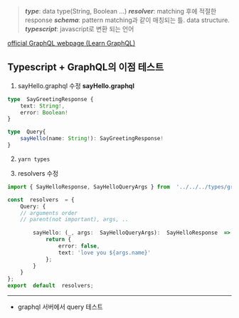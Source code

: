>***type***: data type(String, Boolean ...)
>***resolver***: matching 후에 적절한 response
>***schema***: pattern matching과 같이 매칭되는 틀. data structure.
>***typescript***: javascript로 변환 되는 언어

[official GraphQL webpage (Learn GraphQL)](https://graphql.org/learn/schema/)



## Typescript + GraphQL의 이점 테스트

1. sayHello.graphql 수정
**sayHello.graphql**

```typescript
type  SayGreetingResponse {
	text: String!,
	error: Boolean!
}

type  Query{
	sayHello(name: String!): SayGreetingResponse!
}
```
2. `yarn types`

3. resolvers 수정
```typescript
import { SayHelloResponse, SayHelloQueryArgs } from  '../../../types/graph';

const  resolvers  = {
	Query: {
	// arguments order
	// parent(not important), args, ..
	
		sayHello: (_, args:  SayHelloQueryArgs):  SayHelloResponse  => {
			return {
				error: false,
				text: 'love you ${args.name}'
			};
		}
	}
};
export  default  resolvers;
```



-------------

- graphql 서버에서 query 테스트

```typescript
```
<!--stackedit_data:
eyJoaXN0b3J5IjpbLTQ5Mzk4ODI0NywxMTgxODQ4NzE5LDYzNT
kyMjgyMSwxOTI1MjkxMjg5LDg0OTkwODkxMSwtMTc3NTM1NTE2
NCwtMTUyNjU1Mzg1MiwtMTY5Njg0MjIyMiwtODM3MTA5NTU0LC
0yMDg4NzQ2NjEyXX0=
-->